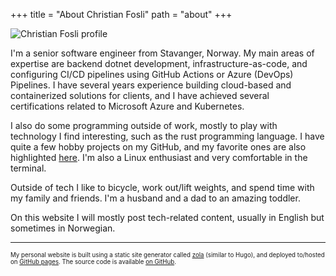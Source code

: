 +++
title = "About Christian Fosli"
path = "about"
+++

![Christian Fosli profile](/me-2023-09.png)

I'm a senior software engineer from Stavanger, Norway.
My main areas of expertise are backend dotnet development, infrastructure-as-code,
and configuring CI/CD pipelines using GitHub Actions or Azure (DevOps) Pipelines.
I have several years experience building cloud-based and containerized solutions for clients,
and I have achieved several certifications related to Microsoft Azure and Kubernetes.

I also do some programming outside of work, mostly to play with technology I find interesting,
such as the rust programming language.
I have quite a few hobby projects on my GitHub, and my favorite ones are also highlighted [here](/projects).
I'm also a Linux enthusiast and very comfortable in the terminal.

Outside of tech I like to bicycle, work out/lift weights, and spend time with my family and friends.
I'm a husband and a dad to an amazing toddler.

On this website I will mostly post tech-related content, usually in English but sometimes in Norwegian.

---

<sub><sup>My personal website is built using a static site generator called [zola](https://www.getzola.org/) (similar to Hugo),
and deployed to/hosted on [GitHub pages](https://pages.github.com/).
The source code is available [on GitHub](https://github.com/christianfosli/christianfosli.github.io).<sub><sup>
